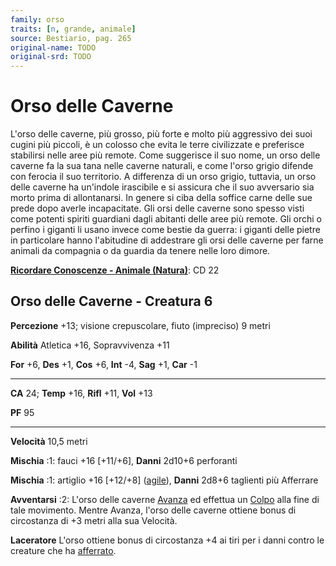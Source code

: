 ```yaml
---
family: orso
traits: [n, grande, animale]
source: Bestiario, pag. 265
original-name: TODO
original-srd: TODO
---
```


# Orso delle Caverne

L'orso delle caverne, più grosso, più forte e molto più aggressivo dei suoi
cugini più piccoli, è un colosso che evita le terre civilizzate e preferisce
stabilirsi nelle aree più remote. Come suggerisce il suo nome, un orso delle
caverne fa la sua tana nelle caverne naturali, e come l'orso grigio difende con
ferocia il suo territorio. A differenza di un orso grigio, tuttavia, un orso
delle caverne ha un'indole irascibile e si assicura che il suo avversario sia
morto prima di allontanarsi. In genere si ciba della soffice carne delle sue
prede dopo averle incapacitate. Gli orsi delle caverne sono spesso visti come
potenti spiriti guardiani dagli abitanti delle aree più remote. Gli orchi o
perfino i giganti li usano invece come bestie da guerra: i giganti delle pietre
in particolare hanno l'abitudine di addestrare gli orsi delle caverne per farne
animali da compagnia o da guardia da tenere nelle loro dimore.

**[Ricordare Conoscenze - Animale (Natura)](/azioni/abilita/ricordare-conoscenze)**:
CD 22

## Orso delle Caverne - Creatura 6

**Percezione** +13; visione crepuscolare, fiuto (impreciso) 9 metri

**Abilità** Atletica +16, Sopravvivenza +11

**For** +6, **Des** +1, **Cos** +6, **Int** -4, **Sag** +1, **Car** -1

---

**CA** 24; **Temp** +16, **Rifl** +11, **Vol** +13

**PF** 95

---

**Velocità** 10,5 metri

**Mischia** :1: fauci +16 \[+11/+6], **Danni** 2d10+6 perforanti

**Mischia** :1: artiglio +16 \[+12/+8] ([agile](/tratti/agile)), **Danni** 2d8+6
taglienti più Afferrare

**Avventarsi** :2: L'orso delle caverne [Avanza](/azioni/avanzare) ed effettua
un [Colpo](/azioni/colpire) alla fine di tale movimento. Mentre Avanza, l'orso
delle caverne ottiene bonus di circostanza di +3 metri alla sua Velocità.

**Laceratore** L'orso ottiene bonus di circostanza +4 ai tiri per i danni contro
le creature che ha [afferrato](/condizioni/afferrato).
